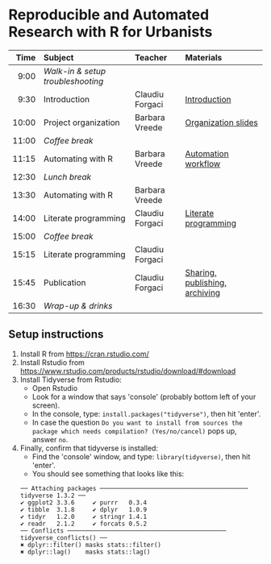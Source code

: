 # Reproducible and Automated Research with R for Urbanists


| Time | Subject | Teacher | Materials |
|--:|:--|:--|:--|
| 9:00 | _Walk-in & setup troubleshooting_ | | |
| 9:30 | Introduction | Claudiu Forgaci | [Introduction](documents/01-intro-slides.html) |
| 10:00 | Project organization | Barbara Vreede | [Organization slides](documents/02-organization-slides.html) |
| 11:00 | _Coffee break_ | | |
| 11:15 | Automating with R | Barbara Vreede | [Automation workflow](documents/03-automation.html) |
| 12:30 | _Lunch break_ | | |
| 13:30 | Automating with R | Barbara Vreede | |
| 14:00 | Literate programming | Claudiu Forgaci | [Literate programming](documents/04-literate-programming-slides.html) |
| 15:00 | _Coffee break_ | | |
| 15:15 | Literate programming | Claudiu Forgaci | |
| 15:45 | Publication | Claudiu Forgaci | [Sharing, publishing, archiving](documents/05-publishing-slides.html) |
| 16:30 | _Wrap-up & drinks_ | | |


## Setup instructions

1. Install R from https://cran.rstudio.com/
2. Install Rstudio from https://www.rstudio.com/products/rstudio/download/#download
3. Install Tidyverse from Rstudio:
   - Open Rstudio
   - Look for a window that says 'console' (probably bottom left of your screen). 
   - In the console, type: `install.packages("tidyverse")`, then hit 'enter'.
   - In case the question `Do you want to install from sources the package which needs compilation? (Yes/no/cancel)` pops up, answer `no`.
4. Finally, confirm that tidyverse is installed: 
   - Find the 'console' window, and type: `library(tidyverse)`, then hit 'enter'.
   - You should see something that looks like this:
   ```
   ── Attaching packages ───────────────────────────────────────── tidyverse 1.3.2 ──
   ✔ ggplot2 3.3.6     ✔ purrr   0.3.4
   ✔ tibble  3.1.8     ✔ dplyr   1.0.9
   ✔ tidyr   1.2.0     ✔ stringr 1.4.1
   ✔ readr   2.1.2     ✔ forcats 0.5.2
   ── Conflicts ──────────────────────────────────────────── tidyverse_conflicts() ──
   ✖ dplyr::filter() masks stats::filter()
   ✖ dplyr::lag()    masks stats::lag()
   ```
